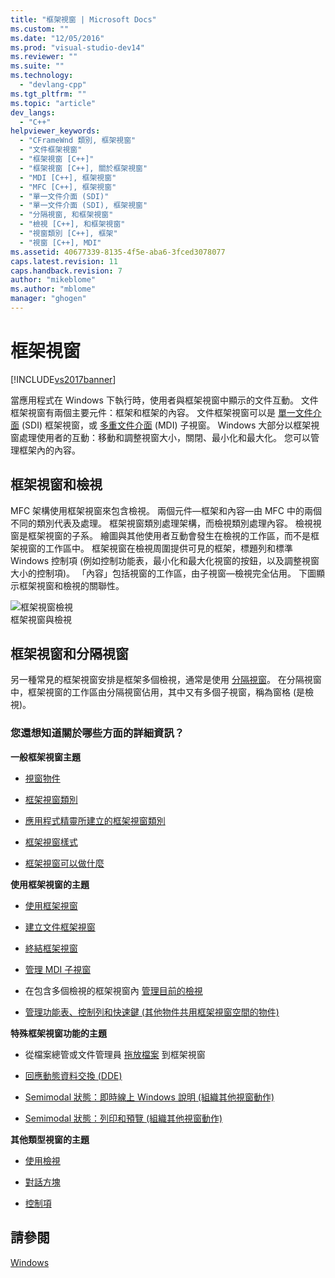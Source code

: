 ```yaml
---
title: "框架視窗 | Microsoft Docs"
ms.custom: ""
ms.date: "12/05/2016"
ms.prod: "visual-studio-dev14"
ms.reviewer: ""
ms.suite: ""
ms.technology: 
  - "devlang-cpp"
ms.tgt_pltfrm: ""
ms.topic: "article"
dev_langs: 
  - "C++"
helpviewer_keywords: 
  - "CFrameWnd 類別, 框架視窗"
  - "文件框架視窗"
  - "框架視窗 [C++]"
  - "框架視窗 [C++], 關於框架視窗"
  - "MDI [C++], 框架視窗"
  - "MFC [C++], 框架視窗"
  - "單一文件介面 (SDI)"
  - "單一文件介面 (SDI), 框架視窗"
  - "分隔視窗, 和框架視窗"
  - "檢視 [C++], 和框架視窗"
  - "視窗類別 [C++], 框架"
  - "視窗 [C++], MDI"
ms.assetid: 40677339-8135-4f5e-aba6-3fced3078077
caps.latest.revision: 11
caps.handback.revision: 7
author: "mikeblome"
ms.author: "mblome"
manager: "ghogen"
---
```

# 框架視窗
[!INCLUDE[vs2017banner](../assembler/inline/includes/vs2017banner.md)]

當應用程式在 Windows 下執行時，使用者與框架視窗中顯示的文件互動。  文件框架視窗有兩個主要元件：框架和框架的內容。  文件框架視窗可以是 [單一文件介面](../mfc/sdi-and-mdi.md) \(SDI\) 框架視窗，或 [多重文件介面](../mfc/sdi-and-mdi.md) \(MDI\) 子視窗。   Windows 大部分以框架視窗處理使用者的互動：移動和調整視窗大小，關閉、最小化和最大化。  您可以管理框架內的內容。  
  
## 框架視窗和檢視  
 MFC 架構使用框架視窗來包含檢視。  兩個元件—框架和內容—由 MFC 中的兩個不同的類別代表及處理。  框架視窗類別處理架構，而檢視類別處理內容。  檢視視窗是框架視窗的子系。  繪圖與其他使用者互動會發生在檢視的工作區，而不是框架視窗的工作區中。  框架視窗在檢視周圍提供可見的框架，標題列和標準 Windows 控制項 \(例如控制功能表，最小化和最大化視窗的按鈕，以及調整視窗大小的控制項\)。  「內容」包括視窗的工作區，由子視窗—檢視完全佔用。  下圖顯示框架視窗和檢視的關聯性。  
  
 ![框架視窗檢視](../mfc/media/vc37fx1.png "vc37FX1")  
框架視窗與檢視  
  
## 框架視窗和分隔視窗  
 另一種常見的框架視窗安排是框架多個檢視，通常是使用 [分隔視窗](../mfc/multiple-document-types-views-and-frame-windows.md)。  在分隔視窗中，框架視窗的工作區由分隔視窗佔用，其中又有多個子視窗，稱為窗格 \(是檢視\)。  
  
### 您還想知道關於哪些方面的詳細資訊？  
 **一般框架視窗主題**  
  
-   [視窗物件](../mfc/window-objects.md)  
  
-   [框架視窗類別](../mfc/frame-window-classes.md)  
  
-   [應用程式精靈所建立的框架視窗類別](../mfc/frame-window-classes-created-by-the-application-wizard.md)  
  
-   [框架視窗樣式](../mfc/frame-window-styles-cpp.md)  
  
-   [框架視窗可以做什麼](../mfc/what-frame-windows-do.md)  
  
 **使用框架視窗的主題**  
  
-   [使用框架視窗](../mfc/using-frame-windows.md)  
  
-   [建立文件框架視窗](../mfc/creating-document-frame-windows.md)  
  
-   [終結框架視窗](../mfc/destroying-frame-windows.md)  
  
-   [管理 MDI 子視窗](../mfc/managing-mdi-child-windows.md)  
  
-   在包含多個檢視的框架視窗內 [管理目前的檢視](../mfc/managing-the-current-view.md)  
  
-   [管理功能表、控制列和快速鍵 \(其他物件共用框架視窗空間的物件\)](../mfc/managing-menus-control-bars-and-accelerators.md)  
  
 **特殊框架視窗功能的主題**  
  
-   從檔案總管或文件管理員 [拖放檔案](../mfc/dragging-and-dropping-files-in-a-frame-window.md) 到框架視窗  
  
-   [回應動態資料交換 \(DDE\)](../mfc/responding-to-dynamic-data-exchange-dde.md)  
  
-   [Semimodal 狀態：即時線上 Windows 說明 \(組織其他視窗動作\)](../mfc/orchestrating-other-window-actions.md)  
  
-   [Semimodal 狀態：列印和預覽 \(組織其他視窗動作\)](../mfc/orchestrating-other-window-actions.md)  
  
 **其他類型視窗的主題**  
  
-   [使用檢視](../mfc/using-views.md)  
  
-   [對話方塊](../mfc/dialog-boxes.md)  
  
-   [控制項](../mfc/controls-mfc.md)  
  
## 請參閱  
 [Windows](../mfc/windows.md)